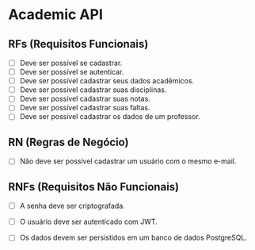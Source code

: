 # Academic API

## RFs (Requisitos Funcionais)

- [ ] Deve ser possível se cadastrar.
- [ ] Deve ser possível se autenticar.
- [ ] Deve ser possível cadastrar seus dados acadêmicos.
- [ ] Deve ser possível cadastrar suas disciplinas.
- [ ] Deve ser possível cadastrar suas notas.
- [ ] Deve ser possível cadastrar suas faltas.
- [ ] Deve ser possível cadastrar os dados de um professor.

## RN (Regras de Negócio)

- [ ] Não deve ser possível cadastrar um usuário com o mesmo e-mail.

## RNFs (Requisitos Não Funcionais)

- [ ] A senha deve ser criptografada.
- [ ] O usuário deve ser autenticado com JWT.
- [ ] Os dados devem ser persistidos em um banco de dados PostgreSQL.

